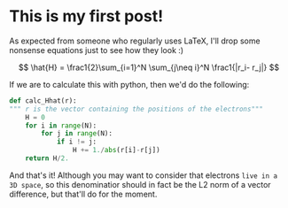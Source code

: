 # This is my first post!

As expected from someone who regularly uses LaTeX, I'll drop some nonsense equations just to see how they look :)

$$
\hat{H} = \frac1{2}\sum_{i=1}^N \sum_{j\neq i}^N \frac1{|r_i- r_j|}
$$

If we are to calculate this with python, then we'd do the following:
```python
def calc_Hhat(r):
""" r is the vector containing the positions of the electrons"""
    H = 0
    for i in range(N):
        for j in range(N):
            if i != j:
                H += 1./abs(r[i]-r[j])
    return H/2.
```

And that's it! Although you may want to consider that electrons `live in a 3D space`, so this denominatior should in fact be the L2 norm of a vector difference, but that'll do for the moment.
